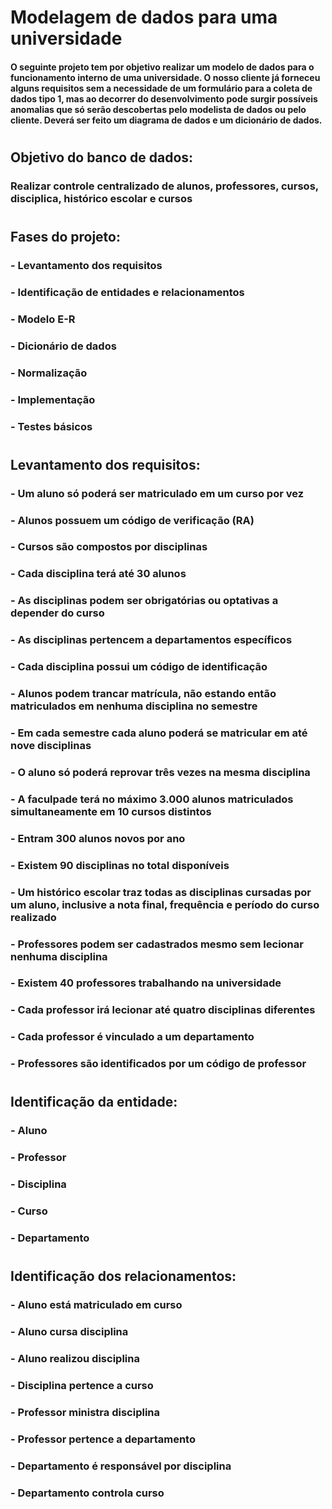 # Modelagem de dados para uma universidade

#### O seguinte projeto tem por objetivo realizar um modelo de dados para o funcionamento interno de uma universidade. O nosso cliente já forneceu alguns requisitos sem a necessidade de um formulário para a coleta de dados tipo 1, mas ao decorrer do desenvolvimento pode surgir possíveis anomalias que só serão descobertas pelo modelista de dados ou pelo cliente. Deverá ser feito um diagrama de dados e um dicionário de dados. 
#
## Objetivo do banco de dados:
### Realizar controle centralizado de alunos, professores, cursos, disciplica, histórico escolar e cursos
#
## Fases do projeto:
### - Levantamento dos requisitos
### - Identificação de entidades e relacionamentos
### - Modelo E-R
### - Dicionário de dados
### - Normalização
### - Implementação
### - Testes básicos
#
## Levantamento dos requisitos:
### - Um aluno só poderá ser matriculado em um curso por vez
### - Alunos possuem um código de verificação (RA)
### - Cursos são compostos por disciplinas
### - Cada disciplina terá até 30 alunos
### - As disciplinas podem ser obrigatórias ou optativas a depender do curso
### - As disciplinas pertencem a departamentos específicos
### - Cada disciplina possui um código de identificação
### - Alunos podem trancar matrícula, não estando então matriculados em nenhuma disciplina no semestre
### - Em cada semestre cada aluno poderá se matricular em até nove disciplinas
### - O aluno só poderá reprovar três vezes na mesma disciplina
### - A faculpade terá no máximo 3.000 alunos matriculados simultaneamente em 10 cursos distintos
### - Entram 300 alunos novos por ano
### - Existem 90 disciplinas no total disponíveis
### - Um histórico escolar traz todas as disciplinas cursadas por um aluno, inclusive a nota final, frequência e período do curso realizado
### - Professores podem ser cadastrados mesmo sem lecionar nenhuma disciplina
### - Existem 40 professores trabalhando na universidade
### - Cada professor irá lecionar até quatro disciplinas diferentes
### - Cada professor é vinculado a um departamento
### - Professores são identificados por um código de professor
#
## Identificação da entidade:
### - Aluno
### - Professor
### - Disciplina
### - Curso
### - Departamento
#
## Identificação dos relacionamentos:
### - Aluno está matriculado em curso
### - Aluno cursa disciplina
### - Aluno realizou disciplina
### - Disciplina pertence a curso
### - Professor ministra disciplina
### - Professor pertence a departamento
### - Departamento é responsável por disciplina
### - Departamento controla curso
